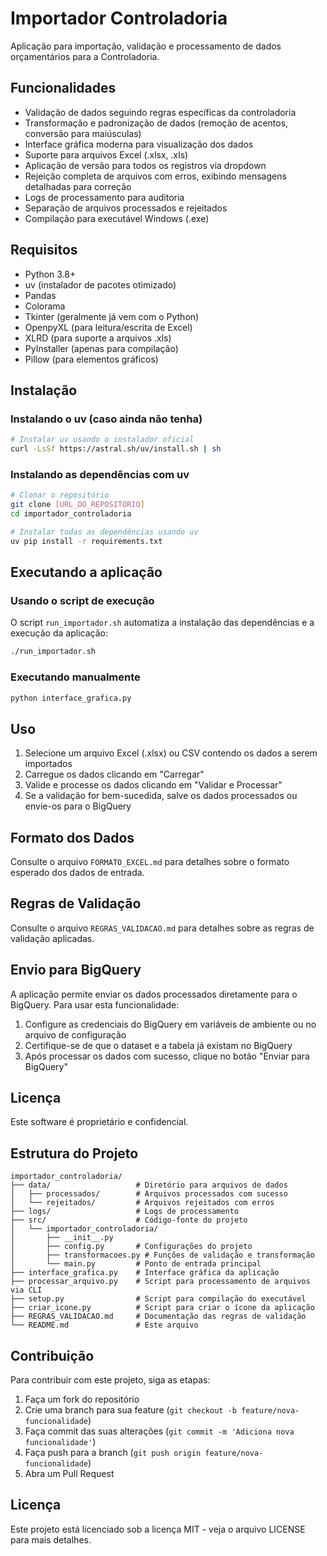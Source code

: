 # Importador Controladoria

Aplicação para importação, validação e processamento de dados orçamentários para a Controladoria.

## Funcionalidades

- Validação de dados seguindo regras específicas da controladoria
- Transformação e padronização de dados (remoção de acentos, conversão para maiúsculas)
- Interface gráfica moderna para visualização dos dados
- Suporte para arquivos Excel (.xlsx, .xls)
- Aplicação de versão para todos os registros via dropdown
- Rejeição completa de arquivos com erros, exibindo mensagens detalhadas para correção
- Logs de processamento para auditoria
- Separação de arquivos processados e rejeitados
- Compilação para executável Windows (.exe)

## Requisitos

- Python 3.8+
- uv (instalador de pacotes otimizado)
- Pandas
- Colorama
- Tkinter (geralmente já vem com o Python)
- OpenpyXL (para leitura/escrita de Excel)
- XLRD (para suporte a arquivos .xls)
- PyInstaller (apenas para compilação)
- Pillow (para elementos gráficos)

## Instalação

### Instalando o uv (caso ainda não tenha)

```bash
# Instalar uv usando o instalador oficial
curl -LsSf https://astral.sh/uv/install.sh | sh
```

### Instalando as dependências com uv

```bash
# Clonar o repositório
git clone [URL_DO_REPOSITORIO]
cd importador_controladoria

# Instalar todas as dependências usando uv
uv pip install -r requirements.txt
```

## Executando a aplicação

### Usando o script de execução

O script `run_importador.sh` automatiza a instalação das dependências e a execução da aplicação:

```bash
./run_importador.sh
```

### Executando manualmente

```bash
python interface_grafica.py
```

## Uso

1. Selecione um arquivo Excel (.xlsx) ou CSV contendo os dados a serem importados
2. Carregue os dados clicando em "Carregar"
3. Valide e processe os dados clicando em "Validar e Processar"
4. Se a validação for bem-sucedida, salve os dados processados ou envie-os para o BigQuery

## Formato dos Dados

Consulte o arquivo `FORMATO_EXCEL.md` para detalhes sobre o formato esperado dos dados de entrada.

## Regras de Validação

Consulte o arquivo `REGRAS_VALIDACAO.md` para detalhes sobre as regras de validação aplicadas.

## Envio para BigQuery

A aplicação permite enviar os dados processados diretamente para o BigQuery. Para usar esta funcionalidade:

1. Configure as credenciais do BigQuery em variáveis de ambiente ou no arquivo de configuração
2. Certifique-se de que o dataset e a tabela já existam no BigQuery
3. Após processar os dados com sucesso, clique no botão "Enviar para BigQuery"

## Licença

Este software é proprietário e confidencial.

## Estrutura do Projeto

```
importador_controladoria/
├── data/                   # Diretório para arquivos de dados
│   ├── processados/        # Arquivos processados com sucesso
│   └── rejeitados/         # Arquivos rejeitados com erros
├── logs/                   # Logs de processamento
├── src/                    # Código-fonte do projeto
│   └── importador_controladoria/
│       ├── __init__.py
│       ├── config.py       # Configurações do projeto
│       ├── transformacoes.py # Funções de validação e transformação
│       └── main.py         # Ponto de entrada principal
├── interface_grafica.py    # Interface gráfica da aplicação
├── processar_arquivo.py    # Script para processamento de arquivos via CLI
├── setup.py                # Script para compilação do executável
├── criar_icone.py          # Script para criar o ícone da aplicação
├── REGRAS_VALIDACAO.md     # Documentação das regras de validação
└── README.md               # Este arquivo
```

## Contribuição

Para contribuir com este projeto, siga as etapas:

1. Faça um fork do repositório
2. Crie uma branch para sua feature (`git checkout -b feature/nova-funcionalidade`)
3. Faça commit das suas alterações (`git commit -m 'Adiciona nova funcionalidade'`)
4. Faça push para a branch (`git push origin feature/nova-funcionalidade`)
5. Abra um Pull Request

## Licença

Este projeto está licenciado sob a licença MIT - veja o arquivo LICENSE para mais detalhes.
